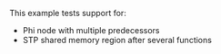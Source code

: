 This example tests support for:

* Phi node with multiple predecessors
* STP shared memory region after several functions
